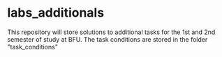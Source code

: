 # labs_additionals
This repository will store solutions to additional tasks for the 1st and 2nd semester of study at BFU.
The task conditions are stored in the folder "task_conditions"
